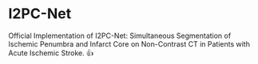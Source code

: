 # I2PC-Net
Official Implementation of I2PC-Net: Simultaneous Segmentation of Ischemic Penumbra and Infarct Core on Non-Contrast CT in Patients with Acute Ischemic Stroke.
:+1:

